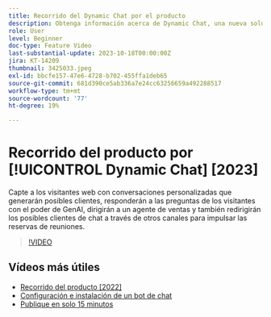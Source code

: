 ```yaml
---
title: Recorrido del Dynamic Chat por el producto
description: Obtenga información acerca de Dynamic Chat, una nueva solución de chat diseñada para el marketing y las ventas por Adobe.
role: User
level: Beginner
doc-type: Feature Video
last-substantial-update: 2023-10-18T00:00:00Z
jira: KT-14209
thumbnail: 3425033.jpeg
exl-id: bbcfe157-47e6-4728-b702-455ffa1deb65
source-git-commit: 681d390ce5ab336a7e24cc63256659a492288517
workflow-type: tm+mt
source-wordcount: '77'
ht-degree: 19%

---
```


# Recorrido del producto por [!UICONTROL Dynamic Chat] [2023]

Capte a los visitantes web con conversaciones personalizadas que generarán posibles clientes, responderán a las preguntas de los visitantes con el poder de GenAI, dirigirán a un agente de ventas y también redirigirán los posibles clientes de chat a través de otros canales para impulsar las reservas de reuniones.

>[!VIDEO](https://video.tv.adobe.com/v/3425033/?learn=on)

## Vídeos más útiles

* [Recorrido del producto [2022]](product-tour-2022.md)
* [Configuración e instalación de un bot de chat](setup.md)
* [Publique en solo 15 minutos](go-live-in-15-minutes.md)
